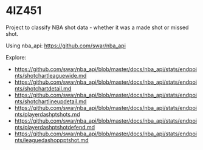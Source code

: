 # 4IZ451

Project to classify NBA shot data - whether it was a made shot or missed shot.

Using nba_api: https://github.com/swar/nba_api

Explore:
  - https://github.com/swar/nba_api/blob/master/docs/nba_api/stats/endpoints/shotchartleaguewide.md
  - https://github.com/swar/nba_api/blob/master/docs/nba_api/stats/endpoints/shotchartdetail.md
  - https://github.com/swar/nba_api/blob/master/docs/nba_api/stats/endpoints/shotchartlineupdetail.md
  - https://github.com/swar/nba_api/blob/master/docs/nba_api/stats/endpoints/playerdashptshots.md
  - https://github.com/swar/nba_api/blob/master/docs/nba_api/stats/endpoints/playerdashptshotdefend.md
  - https://github.com/swar/nba_api/blob/master/docs/nba_api/stats/endpoints/leaguedashoppptshot.md
